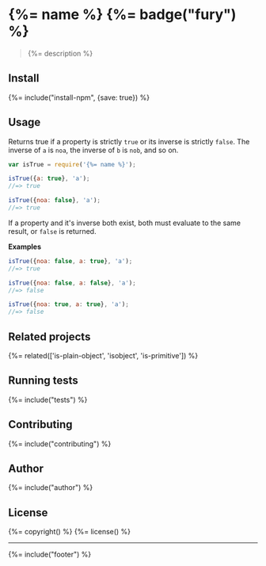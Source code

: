 # {%= name %} {%= badge("fury") %}

> {%= description %}

## Install
{%= include("install-npm", {save: true}) %}

## Usage

Returns true if a property is strictly `true` or its inverse is strictly `false`. The inverse of `a` is `noa`, the inverse of `b` is `nob`, and so on.

```js
var isTrue = require('{%= name %}');

isTrue({a: true}, 'a');
//=> true

isTrue({noa: false}, 'a');
//=> true
```

If a property and it's inverse both exist, both must evaluate to the same result, or `false` is returned.

**Examples**

```js
isTrue({noa: false, a: true}, 'a');
//=> true

isTrue({noa: false, a: false}, 'a');
//=> false

isTrue({noa: true, a: true}, 'a');
//=> false
```

## Related projects
{%= related(['is-plain-object', 'isobject', 'is-primitive']) %}  

## Running tests
{%= include("tests") %}

## Contributing
{%= include("contributing") %}

## Author
{%= include("author") %}

## License
{%= copyright() %}
{%= license() %}

***

{%= include("footer") %}
